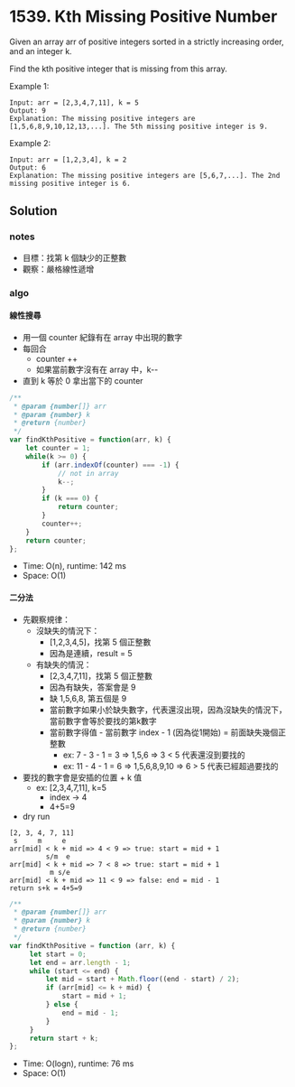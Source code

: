 # 1539. Kth Missing Positive Number

Given an array arr of positive integers sorted in a strictly increasing order, and an integer k.

Find the kth positive integer that is missing from this array.


Example 1:
```
Input: arr = [2,3,4,7,11], k = 5
Output: 9
Explanation: The missing positive integers are [1,5,6,8,9,10,12,13,...]. The 5th missing positive integer is 9.
```
Example 2:
```
Input: arr = [1,2,3,4], k = 2
Output: 6
Explanation: The missing positive integers are [5,6,7,...]. The 2nd missing positive integer is 6.
```

## Solution

### notes
- 目標：找第 k 個缺少的正整數
- 觀察：嚴格線性遞增

### algo

#### 線性搜尋

- 用一個 counter 紀錄有在 array 中出現的數字
- 每回合
    - counter ++
    - 如果當前數字沒有在 array 中，k--
- 直到 k 等於 0 拿出當下的 counter

```js
/**
 * @param {number[]} arr
 * @param {number} k
 * @return {number}
 */
var findKthPositive = function(arr, k) {
    let counter = 1;
    while(k >= 0) {
        if (arr.indexOf(counter) === -1) {
            // not in array
            k--;
        }
        if (k === 0) {
            return counter;
        }
        counter++;
    }
    return counter;
};
```

* Time: O(n), runtime: 142 ms
* Space: O(1)

#### 二分法

- 先觀察規律：
    - 沒缺失的情況下：
        - [1,2,3,4,5]，找第 5 個正整數
        - 因為是連續，result = 5
    - 有缺失的情況：
        - [2,3,4,7,11]，找第 5 個正整數
        - 因為有缺失，答案會是 9
        - 缺 1,5,6,8, 第五個是 9
        - 當前數字如果小於缺失數字，代表還沒出現，因為沒缺失的情況下，當前數字會等於要找的第k數字
        - 當前數字得值 - 當前數字 index - 1 (因為從1開始) = 前面缺失幾個正整數
            - ex: 7 - 3 - 1 = 3 => 1,5,6 => 3 < 5 代表還沒到要找的
            - ex: 11 - 4 - 1 = 6 => 1,5,6,8,9,10 => 6 > 5 代表已經超過要找的
- 要找的數字會是安插的位置 + k 值
    - ex: [2,3,4,7,11], k=5
        - index -> 4
        - 4+5=9
- dry run
```
[2, 3, 4, 7, 11]
 s     m     e
arr[mid] < k + mid => 4 < 9 => true: start = mid + 1
         s/m  e
arr[mid] < k + mid => 7 < 8 => true: start = mid + 1
          m s/e
arr[mid] < k + mid => 11 < 9 => false: end = mid - 1
return s+k = 4+5=9
```


```js
/**
 * @param {number[]} arr
 * @param {number} k
 * @return {number}
 */
var findKthPositive = function (arr, k) {
     let start = 0;
     let end = arr.length - 1;
     while (start <= end) {
         let mid = start + Math.floor((end - start) / 2);
         if (arr[mid] <= k + mid) {
             start = mid + 1;
         } else {
             end = mid - 1;
         }
     }
     return start + k;
};

```

* Time: O(logn), runtime: 76 ms
* Space: O(1)